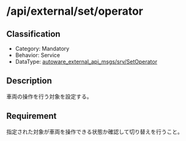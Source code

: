 # /api/external/set/operator

## Classification

- Category: Mandatory
- Behavior: Service
- DataType: [autoware_external_api_msgs/srv/SetOperator](https://github.com/tier4/autoware_api_msgs/blob/main/autoware_external_api_msgs/srv/SetOperator.srv)

## Description

車両の操作を行う対象を設定する。

## Requirement

指定された対象が車両を操作できる状態か確認して切り替えを行うこと。
